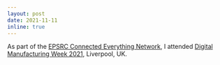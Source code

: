 ```yaml
---
layout: post
date: 2021-11-11
inline: true
---
```


As part of the [EPSRC Connected Everything Network](https://connectedeverything.ac.uk/), I attended [Digital Manufacturing Week 2021](https://www.themanufacturer.com/articles/digital-manufacturing-week-returns-to-liverpool/), Liverpool, UK.
